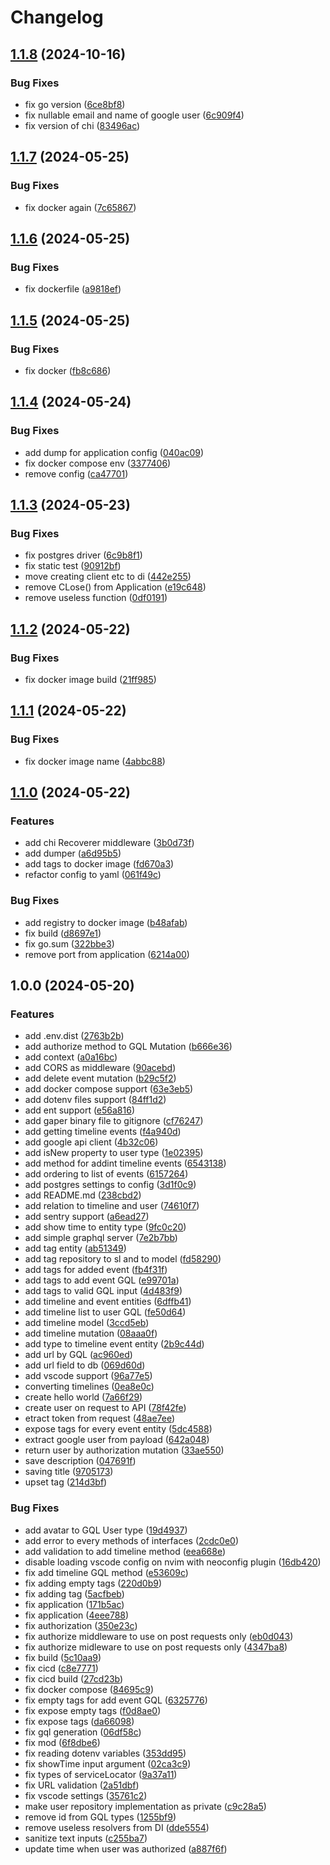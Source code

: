# Changelog

## [1.1.8](https://github.com/wert2all/timeline-backend/compare/v1.1.7...v1.1.8) (2024-10-16)


### Bug Fixes

* fix go version ([6ce8bf8](https://github.com/wert2all/timeline-backend/commit/6ce8bf843fa61a19e787091e0345c19db012c4d3))
* fix nullable email and name of google user ([6c909f4](https://github.com/wert2all/timeline-backend/commit/6c909f40c6eb4e79fab04a8c07f426c0beabce27))
* fix version of chi ([83496ac](https://github.com/wert2all/timeline-backend/commit/83496ace1ac0b7995cc69a78b6da04f233d94e3b))

## [1.1.7](https://github.com/wert2all/timeline-backend/compare/v1.1.6...v1.1.7) (2024-05-25)


### Bug Fixes

* fix docker again ([7c65867](https://github.com/wert2all/timeline-backend/commit/7c6586745089527dc709c8b116adeb881a46f73d))

## [1.1.6](https://github.com/wert2all/timeline-backend/compare/v1.1.5...v1.1.6) (2024-05-25)


### Bug Fixes

* fix dockerfile ([a9818ef](https://github.com/wert2all/timeline-backend/commit/a9818effe8d856be777589fc5dd4e60786858c38))

## [1.1.5](https://github.com/wert2all/timeline-backend/compare/v1.1.4...v1.1.5) (2024-05-25)


### Bug Fixes

* fix docker ([fb8c686](https://github.com/wert2all/timeline-backend/commit/fb8c6864d93254f8c67b10d897d607ee27e25921))

## [1.1.4](https://github.com/wert2all/timeline-backend/compare/v1.1.3...v1.1.4) (2024-05-24)


### Bug Fixes

* add dump for application config ([040ac09](https://github.com/wert2all/timeline-backend/commit/040ac09ec1daab49d848e798de040185dc7ab22e))
* fix docker compose env ([3377406](https://github.com/wert2all/timeline-backend/commit/3377406eff0504782d2708687cea5f9c2ddae715))
* remove config ([ca47701](https://github.com/wert2all/timeline-backend/commit/ca47701aed47061d6db5447ee09d3fc76af44b70))

## [1.1.3](https://github.com/wert2all/timeline-backend/compare/v1.1.2...v1.1.3) (2024-05-23)


### Bug Fixes

* fix postgres driver ([6c9b8f1](https://github.com/wert2all/timeline-backend/commit/6c9b8f1e11f9565767821e7566af15aa66b3125b))
* fix static test ([90912bf](https://github.com/wert2all/timeline-backend/commit/90912bf45f5d3995a6a4a8dad412b1f322a10239))
* move creating client etc to di ([442e255](https://github.com/wert2all/timeline-backend/commit/442e255e9484c0ac07571bd89c82338a59d3f019))
* remove CLose() from Application ([e19c648](https://github.com/wert2all/timeline-backend/commit/e19c6485cb73ac3e05775dbfbef06e319737345c))
* remove useless function ([0df0191](https://github.com/wert2all/timeline-backend/commit/0df0191dd2f58cb02a80fcdf3d9cef2ff98c4727))

## [1.1.2](https://github.com/wert2all/timeline-backend/compare/v1.1.1...v1.1.2) (2024-05-22)


### Bug Fixes

* fix docker image build ([21ff985](https://github.com/wert2all/timeline-backend/commit/21ff985d8edde3e8e5409ecbc046e2278257abbc))

## [1.1.1](https://github.com/wert2all/timeline-backend/compare/v1.1.0...v1.1.1) (2024-05-22)


### Bug Fixes

* fix docker image name ([4abbc88](https://github.com/wert2all/timeline-backend/commit/4abbc8842eccc0491046d1045f9d6e38800dfd4a))

## [1.1.0](https://github.com/wert2all/timeline-backend/compare/v1.0.0...v1.1.0) (2024-05-22)


### Features

* add chi Recoverer middleware ([3b0d73f](https://github.com/wert2all/timeline-backend/commit/3b0d73fbe412b3e015473c99db5b1fe9ca97c841))
* add dumper ([a6d95b5](https://github.com/wert2all/timeline-backend/commit/a6d95b58de519629f745790e4d269270c5389796))
* add tags to docker image ([fd670a3](https://github.com/wert2all/timeline-backend/commit/fd670a334dd0e279bc55f4af9f7e56be0eb11ad2))
* refactor config to yaml ([061f49c](https://github.com/wert2all/timeline-backend/commit/061f49cad42ea5000c263daa05dfe58bdac913ed))


### Bug Fixes

* add registry to docker image ([b48afab](https://github.com/wert2all/timeline-backend/commit/b48afabfff83b58ba782bc6063a7991b5f8ceca1))
* fix build ([d8697e1](https://github.com/wert2all/timeline-backend/commit/d8697e1ee08885f51799705a3d8161be299416a9))
* fix go.sum ([322bbe3](https://github.com/wert2all/timeline-backend/commit/322bbe3665bef5ad7cf202c35accbed30fcc4d91))
* remove port from application ([6214a00](https://github.com/wert2all/timeline-backend/commit/6214a00418c26fad7ed7e046f031156b6a69a4ed))

## 1.0.0 (2024-05-20)


### Features

* add .env.dist ([2763b2b](https://github.com/wert2all/timeline-backend/commit/2763b2b8254956ec8f4daa5a89f35c89b41af6e6))
* add authorize method to GQL Mutation ([b666e36](https://github.com/wert2all/timeline-backend/commit/b666e36c0cf445c9b322f777e2e88ba5e1196983))
* add context ([a0a16bc](https://github.com/wert2all/timeline-backend/commit/a0a16bc645f59d8746dad05d5c16b658a016e20f))
* add CORS as middleware ([90acebd](https://github.com/wert2all/timeline-backend/commit/90acebde5a550a87708b2b2a0219c6801affb654))
* add delete event mutation ([b29c5f2](https://github.com/wert2all/timeline-backend/commit/b29c5f2bc351afac322ae4e0454a5cd0b8d1c37e))
* add docker compose support ([63e3eb5](https://github.com/wert2all/timeline-backend/commit/63e3eb5b8968fe24211931f78d0d5f03aeb6970e))
* add dotenv files support ([84ff1d2](https://github.com/wert2all/timeline-backend/commit/84ff1d2aba9777b52d54eb17b10c6d7e7bfafc37))
* add ent support ([e56a816](https://github.com/wert2all/timeline-backend/commit/e56a816b6360b2f0418240bff6f3331f60f68453))
* add gaper binary file to gitignore ([cf76247](https://github.com/wert2all/timeline-backend/commit/cf762479ecd4301708c526be9eca0e32b1b9276d))
* add getting timeline events ([f4a940d](https://github.com/wert2all/timeline-backend/commit/f4a940d0d2a64d9144885546f37b1f83c5a132d6))
* add google api client ([4b32c06](https://github.com/wert2all/timeline-backend/commit/4b32c0619763bab7808086b22fafee8a949e93c2))
* add isNew property to user type ([1e02395](https://github.com/wert2all/timeline-backend/commit/1e0239509491a17a0980e00bf6ca262846dd5371))
* add method for addint timeline events ([6543138](https://github.com/wert2all/timeline-backend/commit/65431388fb2771e8f0b88cdeff55b0f3a02b85b7))
* add ordering to list of events ([6157264](https://github.com/wert2all/timeline-backend/commit/6157264e0c9d9b620c83ec2e2770dc0f80ff10b0))
* add postgres settings to config ([3d1f0c9](https://github.com/wert2all/timeline-backend/commit/3d1f0c95c311776882c07ad8029121bc440c459c))
* add README.md ([238cbd2](https://github.com/wert2all/timeline-backend/commit/238cbd22594cc796b50368fa8ee0de0fbc67381d))
* add relation to timeline and user ([74610f7](https://github.com/wert2all/timeline-backend/commit/74610f7fc8d240fe31f6c1f17cfd3c72a414543f))
* add sentry support ([a6ead27](https://github.com/wert2all/timeline-backend/commit/a6ead275ad776f0e00131d208e31067b04507e78))
* add show time to entity type ([9fc0c20](https://github.com/wert2all/timeline-backend/commit/9fc0c203b0524a713350a7ff0727999376c5de68))
* add simple graphql server ([7e2b7bb](https://github.com/wert2all/timeline-backend/commit/7e2b7bb19c9c16714a32cb7083297a96d71b89ac))
* add tag entity ([ab51349](https://github.com/wert2all/timeline-backend/commit/ab51349040f38b9ef8d9d72d122e7650439f4955))
* add tag repository to sl and to model ([fd58290](https://github.com/wert2all/timeline-backend/commit/fd58290f8c7abf24ecc78872480d7e480f1a7462))
* add tags for added event ([fb4f31f](https://github.com/wert2all/timeline-backend/commit/fb4f31f2c730b2f57f7b6f5cd2a4c9b4d8afc590))
* add tags to add event GQL ([e99701a](https://github.com/wert2all/timeline-backend/commit/e99701a1a4db3246e6c32eb5760f36847d73f4b3))
* add tags to valid GQL input ([4d483f9](https://github.com/wert2all/timeline-backend/commit/4d483f991ff58e087c11376f4ce0249b538114e6))
* add timeline and event entities ([6dffb41](https://github.com/wert2all/timeline-backend/commit/6dffb41f1f4f7a247daeefbc769bd5155dd45a82))
* add timeline list to user GQL ([fe50d64](https://github.com/wert2all/timeline-backend/commit/fe50d64d5cdf07e8d3ac4b09b17c6159a1903182))
* add timeline model ([3ccd5eb](https://github.com/wert2all/timeline-backend/commit/3ccd5eb1f45ab724ef98c8d6229519da2ac370a3))
* add timeline mutation ([08aaa0f](https://github.com/wert2all/timeline-backend/commit/08aaa0f1bc5e76cfe6fc77f482c9a603acb181cf))
* add type to timeline event entity ([2b9c44d](https://github.com/wert2all/timeline-backend/commit/2b9c44d4a29e1c37cf0d332708550b305e942f6b))
* add url by GQL ([ac960ed](https://github.com/wert2all/timeline-backend/commit/ac960eddfc2c34f1d58c4feee2fa905a1786a478))
* add url field to db ([069d60d](https://github.com/wert2all/timeline-backend/commit/069d60df1db21212c69d9f42ba3a982d6c29f9da))
* add vscode support ([96a77e5](https://github.com/wert2all/timeline-backend/commit/96a77e587a5b03287d33278b7cd0a897c6da097d))
* converting timelines ([0ea8e0c](https://github.com/wert2all/timeline-backend/commit/0ea8e0c4b6d136e86366d0f93a9482bcf97bce6a))
* create hello world ([7a66f29](https://github.com/wert2all/timeline-backend/commit/7a66f29867b018c437ee49b58819e6b391daca83))
* create user on request to API ([78f42fe](https://github.com/wert2all/timeline-backend/commit/78f42fe5840843e248ec5d309896ef66d3b5431d))
* etract token from request ([48ae7ee](https://github.com/wert2all/timeline-backend/commit/48ae7ee50fa8030c033cbfdadcff9bb8f046b70d))
* expose tags for every event entity ([5dc4588](https://github.com/wert2all/timeline-backend/commit/5dc45885be81ad219da4af9463fd9463835d5f6a))
* extract google user from payload ([642a048](https://github.com/wert2all/timeline-backend/commit/642a0480c77fc02e5ad5427d398b39091859c9e1))
* return user by authorization mutation ([33ae550](https://github.com/wert2all/timeline-backend/commit/33ae550a244a4267a3f07862420622fcd4f7498b))
* save description ([047691f](https://github.com/wert2all/timeline-backend/commit/047691f05a5d7c8deb51cd84af160b8c004d3ba7))
* saving title ([9705173](https://github.com/wert2all/timeline-backend/commit/970517354b32b1332cc172cf37e29dadec9d8943))
* upset tag ([214d3bf](https://github.com/wert2all/timeline-backend/commit/214d3bf1e5252741f7d7953c862cda368798109e))


### Bug Fixes

* add avatar to GQL User type ([19d4937](https://github.com/wert2all/timeline-backend/commit/19d4937b40834cc3824e5341c6884bfac9ef90ee))
* add error to every methods of interfaces ([2cdc0e0](https://github.com/wert2all/timeline-backend/commit/2cdc0e04882c6fa536b36b83c4b7a15d91653469))
* add validation to add timeline method ([eea668e](https://github.com/wert2all/timeline-backend/commit/eea668eae97d248ce4e1f4aea6cd5fd8179e1c14))
* disable loading vscode config on nvim with neoconfig plugin ([16db420](https://github.com/wert2all/timeline-backend/commit/16db420cc76b7fa566b6c21b77d5edc8fbae3df7))
* fix add timeline GQL method ([e53609c](https://github.com/wert2all/timeline-backend/commit/e53609c61ba34dd07964b65659708ad0cddee585))
* fix adding empty tags ([220d0b9](https://github.com/wert2all/timeline-backend/commit/220d0b9bcaeb2d5af93410c336784b484f95dbbf))
* fix adding tag ([5acfbeb](https://github.com/wert2all/timeline-backend/commit/5acfbeb794f96ce53e0047c6401a38c5b877a2ed))
* fix application ([171b5ac](https://github.com/wert2all/timeline-backend/commit/171b5ac49d5ce71aca61e3ef507aa3615a2ea6d4))
* fix application ([4eee788](https://github.com/wert2all/timeline-backend/commit/4eee788017ba55b5736120acfd2ed5a50c844d6f))
* fix authorization ([350e23c](https://github.com/wert2all/timeline-backend/commit/350e23cd0d70ad1a7f49bc198b225fbd939d14bc))
* fix authorize middleware to use on post requests only ([eb0d043](https://github.com/wert2all/timeline-backend/commit/eb0d043a73baa6eb3881abcc13859859f5a7f9f3))
* fix authorize midleware to use on post requests only ([4347ba8](https://github.com/wert2all/timeline-backend/commit/4347ba8371b5f514fe439fec8bee1e5075954771))
* fix build ([5c10aa9](https://github.com/wert2all/timeline-backend/commit/5c10aa9b896964e0651f17bfbd55d6c382c9203c))
* fix cicd ([c8e7771](https://github.com/wert2all/timeline-backend/commit/c8e7771e59839a42c987e71ac6f20934c7f7bf30))
* fix cicd build ([27cd23b](https://github.com/wert2all/timeline-backend/commit/27cd23ba219a31180ea7efd3420499f719c4b659))
* fix docker compose ([84695c9](https://github.com/wert2all/timeline-backend/commit/84695c9036fba2ba681e92eeb8a5c20b2e196c1c))
* fix empty tags for add event GQL ([6325776](https://github.com/wert2all/timeline-backend/commit/6325776655b8d3c29d6d4d9e8632a4f522efb479))
* fix expose empty tags ([f0d8ae0](https://github.com/wert2all/timeline-backend/commit/f0d8ae07c33743ece383591effd275d688854ace))
* fix expose tags ([da66098](https://github.com/wert2all/timeline-backend/commit/da66098ab6092562e0d93c64c91e587691af6c65))
* fix gql generation ([06df58c](https://github.com/wert2all/timeline-backend/commit/06df58ced95cb1dfc6616605dc92a18266e91995))
* fix mod ([6f8dbe6](https://github.com/wert2all/timeline-backend/commit/6f8dbe61d4f2134ad119cf8a6578c733a9eeeac9))
* fix reading dotenv variables ([353dd95](https://github.com/wert2all/timeline-backend/commit/353dd9596d07a7dc13619aaf65ba9a3629406ec6))
* fix showTime input argument ([02ca3c9](https://github.com/wert2all/timeline-backend/commit/02ca3c9d21263c24a9ddbbdb8c2428a45451b15d))
* fix types of serviceLocator ([9a37a11](https://github.com/wert2all/timeline-backend/commit/9a37a11cde4b31d70a949e3056f9823f229ee34a))
* fix URL validation ([2a51dbf](https://github.com/wert2all/timeline-backend/commit/2a51dbf2bd443f9b911e4ed3d2bec24ab03c5c64))
* fix vscode settings ([35761c2](https://github.com/wert2all/timeline-backend/commit/35761c2bc8340e02a0918d41b0ea1a693221cb5b))
* make user repository implementation as private ([c9c28a5](https://github.com/wert2all/timeline-backend/commit/c9c28a587dd368837d926235d9cab4a543b4a7d6))
* remove id from GQL types ([1255bf9](https://github.com/wert2all/timeline-backend/commit/1255bf975b1a8ae4a02a056b1a75aca61b316107))
* remove useless resolvers from DI ([dde5554](https://github.com/wert2all/timeline-backend/commit/dde55540ba408da713263036656b32c9673cce40))
* sanitize text inputs ([c255ba7](https://github.com/wert2all/timeline-backend/commit/c255ba773ebe780fcc1953f3b4891aa937aca428))
* update time when user was authorized ([a887f6f](https://github.com/wert2all/timeline-backend/commit/a887f6f9f2bff7c820d924930a3337e48bcbfcf9))

